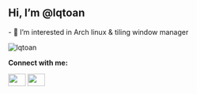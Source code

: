 <h2> Hi, I’m @lqtoan </h2>
- 👀 I’m interested in Arch linux & tiling window manager



<!---
lqtoan/lqtoan is a ✨ special ✨ repository because its `README.md` (this file) appears on your GitHub profile.
You can click the Preview link to take a look at your changes.
--->
<p align="left">
  <img src="https://github-readme-stats.vercel.app/api/top-langs?username=lqtoan&show_icons=true&locale=en&theme=nord" alt="lqtoan" />
</p>

<b> Connect with me: </b>

<a href="https://www.facebook.com/lqtoann/"><img align="center" src="https://cdn.jsdelivr.net/npm/simple-icons@3.0.1/icons/facebook.svg" height="25" width="35" /></a>
<a href="https://www.instagram.com/lqtoan.archlinux/"><img align="center" src="https://cdn.jsdelivr.net/npm/simple-icons@3.0.1/icons/instagram.svg" height="25" width="35" /></a>
